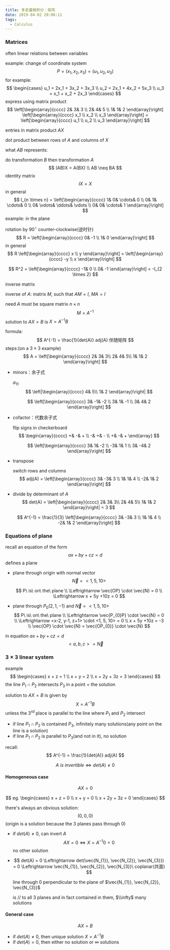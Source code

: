 ```yaml
---
title: 多变量微积分：矩阵
date: 2019-04-02 20:08:11
tags:
  - Calculus
---
```


### Matrices

often linear relations between variables

example: change of coordinate system
$$
P = (x_1, x_2, x_3) = (u_1, u_2, u_3)
$$
for example:
$$
\begin{cases}
 u_1 = 2x_1 + 3x_2 + 3x_3 \\
 u_2 = 2x_1 + 4x_2 + 5x_3 \\
 u_3 = x_1 + x_2 + 2x_3
\end{cases}
$$
express using matrix product
$$
\left[\begin{array}{cccc}
2& 3& 3 \\
2& 4& 5 \\
1& 1& 2
\end{array}\right]
\left[\begin{array}{cccc}
x_1 \\
x_2 \\
x_3
\end{array}\right] = 
\left[\begin{array}{cccc}
u_1 \\
u_2 \\
u_3
\end{array}\right]
$$
<!--more-->

entries in matrix product $AX$

dot product between rows of $A$ and columns of $X$

what $AB$ represents:

do transformation $B$ then transformation $A$
$$
(AB)X = A(BX) \\
AB \neq BA
$$
identity matrix
$$
IX = X
$$
in general
$$
I_{n \times n} =
\left[\begin{array}{cccc}
1& 0& \cdots& 0 \\
0& 1& \cdots& 0 \\
0& \vdots& \ddots& \vdots \\
0& 0& \cdots& 1
\end{array}\right]
$$
example: in the plane

rotation by $90^{\circ}$ counter-clockwise(逆时针)
$$
R =
\left[\begin{array}{cccc}
0& -1 \\
1& 0
\end{array}\right]
$$
in general
$$
R
\left[\begin{array}{cccc}
x \\
y
\end{array}\right] = 
\left[\begin{array}{cccc}
-y \\
x
\end{array}\right]
$$

$$
R^2 =
\left[\begin{array}{cccc}
-1& 0 \\
0& -1
\end{array}\right] = 
-I_{2 \times 2}
$$

inverse matrix

inverse of $A$: matrix $M$, such that $AM = I$, $MA = I$

need $A$ must be square matrix $n \times n$
$$
M = A^{-1}
$$
solution to $AX = B$ is $X = A^{-1}B$

formula:
$$
A^{-1} = \frac{1}{det(A)} adj(A) 伴随矩阵
$$
steps:(on a $3 \times 3$ example)
$$
A = 
\left[\begin{array}{cccc}
2& 3& 3\\
2& 4& 5\\
1& 1& 2
\end{array}\right]
$$

- minors：余子式

  $a_{11}$
  $$
  \left|\begin{array}{cccc}
  4& 5\\
  1& 2
  \end{array}\right|
  $$

  $$
  \left[\begin{array}{cccc}
  3& -1& -2 \\
  3& 1& -1 \\
  3& 4& 2
  \end{array}\right]
  $$

- cofactor：代数余子式

  flip signs in checkerboard
  $$
  \begin{array}{cccc}
  +& -& + \\
  -& +& - \\
  +& -& +
  \end{array}
  $$

  $$
  \left[\begin{array}{cccc}
  3& 1& -2 \\
  -3& 1& 1 \\
  3& -4& 2
  \end{array}\right]
  $$

  

- transpose

  switch rows and columns
  $$
  adj(A) = 
  \left[\begin{array}{cccc}
  3& -3& 3 \\
  1& 1& 4 \\
  -2& 1& 2
  \end{array}\right]
  $$

- divide by determinant of $A$
  $$
  det(A) = 
  \left|\begin{array}{cccc}
  2& 3& 3\\
  2& 4& 5\\
  1& 1& 2
  \end{array}\right| = 3
  $$

  $$
  A^{-1} = \frac{1}{3}
  \left[\begin{array}{cccc}
  3& -3& 3 \\
  1& 1& 4 \\
  -2& 1& 2
  \end{array}\right]
  $$

### Equations of plane

recall an equation of the form
$$
ax + by + cz = d
$$
defines a plane

- plane through origin with normal vector
  $$
  \vec{N} = <1, 5, 10>
  $$

  $$
  P\ is\ on\ the\ plane \\
  \Leftrightarrow \vec{OP} \cdot \vec{N} = 0 \\
  \Leftrightarrow x + 5y +10z = 0
  $$

- plane through $P_{0}(2, 1, -1)$ and $\vec{N} = <1, 5, 10>$
  $$
  P\ is\ on\ the\ plane \\
  \Leftrightarrow \vec{P_{0}P} \cdot \vec{N} = 0 \\
  \Leftrightarrow <x-2, y-1, z+1> \cdot <1, 5, 10> = 0 \\
  x + 5y +10z = -3 \\
  \vec{OP} \cdot \vec{N} = \vec{OP_{0}} \cdot \vec{N}
  $$
  

in equation $ax + by + cz = d$
$$
<a, b, c> = \vec{N}
$$

### $3 \times 3$ linear system

example
$$
\begin{cases}
 x + z = 1 \\
 x + y = 2 \\
 x + 2y + 3z = 3
\end{cases}
$$
the line $P_{1} \cap P_{2}$ intersects $P_{3}$ in a point = the solution

solution to $AX = B$ is given by
$$
X = A^{-1}B
$$
unless the $3^{rd}$ place is parallel to the line where $P_{1}$ and $P_{2}$ intersect

- if line $P_{1} \cap P_{2}$ is contained $P_{3}$, infinitely many solutions(any point on the line is a solution)
- if line $P_{1} \cap P_{2}$ is parallel to $P_{3}$(and not in it), no solution

recall:
$$
A^{-1} = \frac{1}{det(A)} adj(A)
$$

$$
A\ is\ invertible \Leftrightarrow det(A) \neq 0
$$

#### Homogeneous case

$$
AX = 0
$$

$$
eg.
\begin{cases}
 x + z = 0 \\
 x + y = 0 \\
 x + 2y + 3z = 0
\end{cases}
$$

there's always an obvious solution:
$$
(0, 0, 0)
$$
(origin is a solution because the $3$ planes pass through $0$)

- if $det(A) \neq 0$, can invert $A$
  $$
  AX = 0 \Leftrightarrow X = A^{-1}0 = 0
  $$
  no other solution

- $$
  det(A) = 0 \Leftrightarrow det(\vec{N_{1}}, \vec{N_{2}}, \vec{N_{3}}) = 0 \Leftrightarrow \vec{N_{1}}, \vec{N_{2}}, \vec{N_{3}}\ coplanar(共面)
  $$

  line through $0$ perpendicular to the plane of $\vec{N_{1}}, \vec{N_{2}}, \vec{N_{3}}$

  is // to all $3$ planes and in fact contained in them, $\\infty$ many solutions

#### General case

$$
AX = B
$$

- if $det(A) \neq 0$, then unique solution $X = A^{-1}B$
- if $det(A) = 0$, then either no solution or $\infty$ solutions